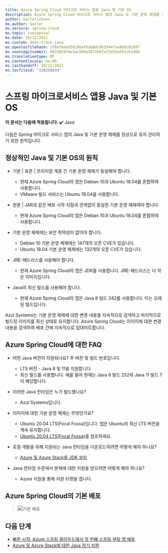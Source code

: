 ```yaml
---
title: Azure Spring Cloud 마이크로 서비스 앱용 Java 및 기본 OS
description: Azure Spring Cloud 마이크로 서비스 앱의 Java 및 기본 운영 체제를 정상으로 유지 관리하기 위한 원칙
author: karlerickson
ms.author: karler
ms.service: spring-cloud
ms.topic: conceptual
ms.date: 10/12/2021
ms.custom: devx-track-java
ms.openlocfilehash: 1f8ef8ded5dc86af6ab8dc8b3344fae86dc8cdd7
ms.sourcegitcommit: 692382974e1ac868a2672b67af2d33e593c91d60
ms.translationtype: MT
ms.contentlocale: ko-KR
ms.lasthandoff: 10/22/2021
ms.locfileid: "130258034"
---
```

# <a name="java-and-base-os-for-spring-microservice-apps"></a>스프링 마이크로서비스 앱용 Java 및 기본 OS

**이 문서는 다음에 적용됩니다.** ✔️ Java

다음은 Spring 마이크로 서비스 앱의 Java 및 기본 운영 체제를 정상으로 유지 관리하기 위한 원칙입니다.

## <a name="principles-for-healthy-java-and-base-os"></a>정상적인 Java 및 기본 OS의 원칙

* 기본 | 표준 | 프리미엄 계층 간 기본 운영 체제가 동일해야 합니다.

    * 현재 Azure Spring Cloud의 앱은 Debian 10과 Ubuntu 18.04를 혼합하여 사용합니다.
    * VMware 빌드 서비스는 Ubuntu 18.04를 사용합니다.

* 원본 | JAR과 같은 배포 시작 지점과 관계없이 동일한 기본 운영 체제여야 합니다.

    * 현재 Azure Spring Cloud의 앱은 Debian 10과 Ubuntu 18.04를 혼합하여 사용합니다.

* 기본 운영 체제에는 보안 취약성이 없어야 합니다.

    * Debian 10 기본 운영 체제에는 147개의 오픈 CVE가 있습니다.
    * Ubuntu 18.04 기본 운영 체제에는 132개의 오픈 CVE가 있습니다.

* JRE-헤드리스를 사용해야 합니다.

    * 현재 Azure Spring Cloud의 앱은 JDK를 사용합니다. JRE-헤드리스는 더 작은 이미지입니다.

* Java의 최신 빌드를 사용해야 합니다.

    * 현재 Azure Spring Cloud의 앱은 Java 8 빌드 242를 사용합니다. 이는 오래된 빌드입니다.

Azul Systems는 기본 운영 체제에 대한 변경 내용을 지속적으로 검색하고 마지막으로 빌드된 이미지를 최신 상태로 유지합니다. Azure Spring Cloud는 이미지에 대한 변경 내용을 검색하여 배포 간에 지속적으로 업데이트합니다.

## <a name="faq-for-azure-spring-cloud"></a>Azure Spring Cloud에 대한 FAQ

* 어떤 Java 버전이 지원되나요? 주 버전 및 빌드 번호입니다.

    * LTS 버전 - Java 8 및 11을 지원합니다.
    * 최신 빌드를 사용합니다. 예를 들어 현재는 Java 8 빌드 252와 Java 11 빌드 7이 해당합니다.

* 이러한 Java 런타임은 누가 빌드했나요?

    * Azul Systems입니다.

* 이미지에 대한 기본 운영 체제는 무엇인가요?

    * Ubuntu 20.04 LTS(Focal Fossa)입니다. 앱은 Ubuntu의 최신 LTS 버전을 계속 유지합니다.
    * [Ubuntu 20.04 LTS(Focal Fossa)](http://releases.ubuntu.com/focal/)를 참조하세요.

* 로컬 개발을 위해 지원되는 Java 런타임을 다운로드하려면 어떻게 해야 하나요?

    * [Azure 및 Azure Stack용 JDK 설치](/azure/developer/java/fundamentals/java-jdk-install)

* Java 런타임 수준에서 문제에 대한 지원을 받으려면 어떻게 해야 하나요?

    * Azure 지원을 통해 지원 티켓을 엽니다.

## <a name="default-deployment-on-azure-spring-cloud"></a>Azure Spring Cloud의 기본 배포

> ![기본 배포](media/spring-cloud-principles/spring-cloud-default-deployment.png)

## <a name="next-steps"></a>다음 단계

* [빠른 시작: Azure 스프링 클라우드에서 첫 번째 스프링 부팅 앱 배포](./quickstart.md)
* [Azure 및 Azure Stack에 대한 Java 장기 지원](/azure/developer/java/fundamentals/java-support-on-azure)
